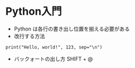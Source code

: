 # Python入門
 - Python は各行の書き出し位置を揃える必要がある
 - 改行する方法
```
print("Hello, world!", 123, sep="\n")
```

 - バックォートの出し方
   SHIFT + @
